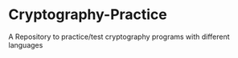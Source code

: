 # Cryptography-Practice
A Repository to practice/test cryptography programs with different languages
